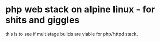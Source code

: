 # php web stack on alpine linux - for shits and giggles

this is to see if multistage builds are viable for php/httpd stack.

